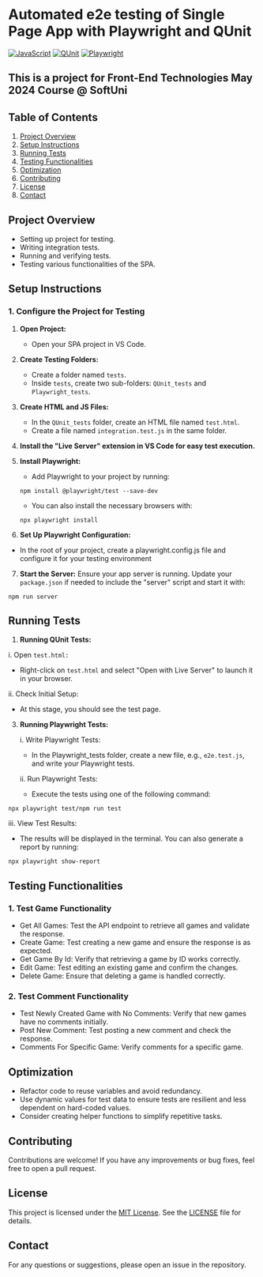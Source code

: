 # Automated e2e testing of Single Page App with Playwright and QUnit
[![JavaScript](https://img.shields.io/badge/Made%20with-JavaScript-F7DF1E.svg)](https://developer.mozilla.org/en-US/docs/Web/JavaScript)
[![QUnit](https://img.shields.io/badge/tested%20with-QUnit-9C4CB4.svg)](https://qunitjs.com/)
[![Playwright](https://img.shields.io/badge/tested%20with-Playwright-6E40C9.svg)](https://playwright.dev/)

## This is a project for Front-End Technologies May 2024 Course @ SoftUni

## Table of Contents

1. [Project Overview](#project-overview)
2. [Setup Instructions](#setup-instructions)
3. [Running Tests](#running-tests)
4. [Testing Functionalities](#testing-functionalities)
5. [Optimization](#optimization)
6. [Contributing](#Contributing)
7. [License](#License)
8. [Contact](#Contact)

## Project Overview

- Setting up project for testing.
- Writing integration tests.
- Running and verifying tests.
- Testing various functionalities of the SPA.

## Setup Instructions

### 1. Configure the Project for Testing

1. **Open Project:**
   - Open your SPA project in VS Code.

2. **Create Testing Folders:**
   - Create a folder named `tests`.
   - Inside `tests`, create two sub-folders: `QUnit_tests` and `Playwright_tests`.

3. **Create HTML and JS Files:**
   - In the `QUnit_tests` folder, create an HTML file named `test.html`.
   - Create a file named `integration.test.js` in the same folder.

4. **Install the "Live Server" extension in VS Code for easy test execution.**
   
5. **Install Playwright:**
   
   - Add Playwright to your project by running:
  
   ```
   npm install @playwright/test --save-dev
   ```
   
   - You can also install the necessary browsers with:
  
   ```
   npx playwright install
   ```

7. **Set Up Playwright Configuration:**
- In the root of your project, create a playwright.config.js file and configure it for your testing environment

7. **Start the Server:**
Ensure your app server is running. Update your `package.json` if needed to include the "server" script and start it with:

```
npm run server
```

## Running Tests

1. **Running QUnit Tests:**
   
i. Open `test.html:`

   - Right-click on `test.html` and select "Open with Live Server" to launch it in your browser.
     
ii. Check Initial Setup:

   - At this stage, you should see the test page.
     
3. **Running Playwright Tests:**
   
    i. Write Playwright Tests:

   - In the Playwright_tests folder, create a new file, e.g., `e2e.test.js`, and write your Playwright tests.
     
   ii. Run Playwright Tests:

   - Execute the tests using one of the following command:
          
```
npx playwright test/npm run test
```

   iii. View Test Results:

   - The results will be displayed in the terminal. You can also generate a report by running:
   
```
npx playwright show-report
```

## Testing Functionalities

### 1. **Test Game Functionality**
   - Get All Games: Test the API endpoint to retrieve all games and validate the response.
   - Create Game: Test creating a new game and ensure the response is as expected.
   - Get Game By Id: Verify that retrieving a game by ID works correctly.
   - Edit Game: Test editing an existing game and confirm the changes.
   - Delete Game: Ensure that deleting a game is handled correctly.
     
### 2. **Test Comment Functionality**
   - Test Newly Created Game with No Comments: Verify that new games have no comments initially.
   - Post New Comment: Test posting a new comment and check the response.
   - Comments For Specific Game: Verify comments for a specific game.

## Optimization

   - Refactor code to reuse variables and avoid redundancy.
   - Use dynamic values for test data to ensure tests are resilient and less dependent on hard-coded values.
   - Consider creating helper functions to simplify repetitive tasks.
     
## Contributing
Contributions are welcome! If you have any improvements or bug fixes, feel free to open a pull request.

## License
This project is licensed under the [MIT License](LICENSE). See the [LICENSE](LICENSE) file for details.

## Contact
For any questions or suggestions, please open an issue in the repository.
